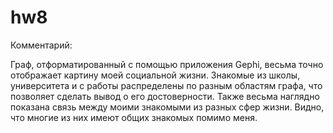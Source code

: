 # hw8

Комментарий:

Граф, отформатированный с помощью приложения Gephi, весьма точно отображает картину моей социальной жизни. Знакомые из школы, университета и с работы распределены по разным областям графа, что позволяет сделать вывод о его достоверности. Также весьма наглядно показана связь между моими знакомыми из разных сфер жизни. Видно, что многие из них имеют общих знакомых помимо меня. 
